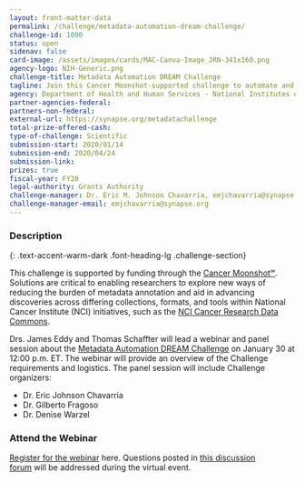 ```yaml
---
layout: front-matter-data
permalink: /challenge/metadata-automation-dream-challenge/
challenge-id: 1090
status: open
sidenav: false
card-image: /assets/images/cards/MAC-Canva-Image_JRN-341x160.png
agency-logo: NIH-Generic.png
challenge-title: Metadata Automation DREAM Challenge
tagline: Join this Cancer Moonshot-supported challenge to automate and harmonize the metadata annotation of structured data.
agency: Department of Health and Human Services - National Institutes of Health
partner-agencies-federal:
partners-non-federal:
external-url: https://synapse.org/metadatachallenge
total-prize-offered-cash:
type-of-challenge: Scientific
submission-start: 2020/01/14
submission-end: 2020/04/24
submission-link: 
prizes: true
fiscal-year: FY20
legal-authority: Grants Authority
challenge-manager: Dr. Eric M. Johnson Chavarria, emjchavarria@synapse.org
challenge-manager-email: emjchavarria@synapse.org
---
```




<!-- Description start -->
### Description
{: .text-accent-warm-dark .font-heading-lg .challenge-section}

<p>This challenge is supported by funding through the <a href="https://www.cancer.gov/research/key-initiatives/moonshot-cancer-initiative" target="_blank" rel="noopener">Cancer Moonshot℠</a>. Solutions are critical to enabling researchers to explore new ways of reducing the burden of metadata annotation and aid in advancing discoveries across differing collections, formats, and tools within National Cancer Institute (NCI) initiatives, such as the <a href="https://datascience.cancer.gov/data-commons" target="_blank" rel="noopener">NCI Cancer Research Data Commons</a>.</p>
<p>Drs. James Eddy and Thomas Schaffter will lead a webinar and panel session about the <a href="https://www.synapse.org/#!Synapse:syn18065891/wiki/588180" target="_blank" rel="noopener">Metadata Automation DREAM Challenge</a> on January 30 at 12:00 p.m. ET. The webinar will provide an overview of the Challenge requirements and logistics. The panel session will include Challenge organizers:</p>
<ul>
  <li>Dr. Eric Johnson Chavarria</li>
  <li>Dr. Gilberto Fragoso</li>
  <li>Dr. Denise Warzel</li>
  </ul>
<h3><strong>Attend the Webinar</strong></h3>
<p><a href="https://datascience.cancer.gov/news-events/events/metadata-automation-dream-challenge-webinar" target="_blank" rel="noopener">Register for the webinar</a> here. Questions posted in <a href="https://www.synapse.org/#!Synapse:syn18065891/discussion/default" target="_blank" rel="noopener">this discussion forum</a> will be addressed during the virtual event.</p>
